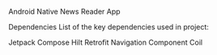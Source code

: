 Android Native News Reader App

Dependencies
List of the key dependencies used in project:

Jetpack Compose
Hilt
Retrofit
Navigation Component
Coil


